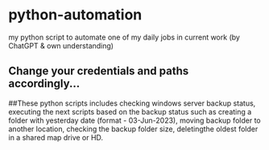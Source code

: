 # python-automation
my python script to automate one of my daily jobs in current work  (by ChatGPT &amp; own understanding)

## Change your credentials and paths accordingly...

##These python scripts includes checking windows server backup status, executing the next scripts based on the backup status such as creating a folder with yesterday date (format - 03-Jun-2023), moving backup folder to another location, checking the backup folder size, deletingthe oldest folder in a shared map drive or HD.
